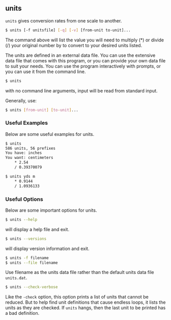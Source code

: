 ---
---

units
--

`units` gives conversion rates from one scale to another. 

~~~ bash
$ units [-f unitsfile] [-q] [-v] [from-unit to-unit]...
~~~

<!--more-->

The command above will list the value you will need to multiply (*) or divide (/) your original number by to convert to your desired units listed.

The units are defined in an external data file. You can use the extensive data file that comes with this program, or you can provide your own data file to suit your needs. You can use the program interactively with prompts, or you can use it from the command line.

~~~ bash
$ units
~~~

with no command line arguments, input will be read from standard input.

Generally, use:

~~~ bash
$ units [from-unit] [to-unit]...
~~~

### Useful Examples

Below are some useful examples for units.

~~~ bash
$ units
586 units, 56 prefixes
You have: inches
You want: centimeters
	* 2.54
	/ 0.39370079
~~~

~~~ bash
$ units yds m
	* 0.9144
	/ 1.0936133
~~~

### Useful Options

Below are some important options for units.

~~~ bash
$ units --help
~~~

will display a help file and exit.

~~~bash
$ units --versions
~~~

will display version information and exit.

~~~ bash
$ units -f filename
$ units --file filename
~~~

Use filename as the units data file rather than the default units data file `units.dat`.

~~~bash
$ units --check-verbose
~~~

Like the `-check` option, this option prints a list of units that cannot be reduced.  But to help find unit  definitions that cause endless loops, it lists the units as they are checked.  If `units` hangs, then the last unit to be printed has a bad definition.